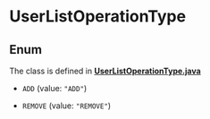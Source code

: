

# UserListOperationType

## Enum

The class is defined in **[UserListOperationType.java](../../src/main/java/org/openapitools/model/UserListOperationType.java)**


* `ADD` (value: `"ADD"`)

* `REMOVE` (value: `"REMOVE"`)



